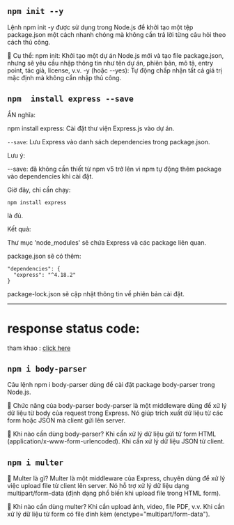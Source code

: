 ## `npm init --y`
Lệnh npm init -y được sử dụng trong Node.js để khởi tạo một tệp package.json một cách nhanh chóng mà không cần trả lời từng câu hỏi theo cách thủ công.

📌 Cụ thể:
npm init: Khởi tạo một dự án Node.js mới và tạo file package.json, nhưng sẽ yêu cầu nhập thông tin như tên dự án, phiên bản, mô tả, entry point, tác giả, license, v.v.
-y (hoặc --yes): Tự động chấp nhận tất cả giá trị mặc định mà không cần nhập thủ công.

## `npm  install express --save`


ẮN nghĩa:

npm install express: Cài đặt thư viện Express.js vào dự án.

``--save``: Lưu Express vào danh sách dependencies trong package.json.

Lưu ý:

--save: đã không cần thiết từ npm v5 trở lên vì npm tự động thêm package vào dependencies khi cài đặt.

Giờ đây, chỉ cần chạy:

`npm install express`

là đủ.

Kết quả:

Thư mục 'node_modules' sẽ chứa Express và các package liên quan.

package.json sẽ có thêm:

```
"dependencies": {
  "express": "^4.18.2"
}
```
package-lock.json sẽ cập nhật thông tin về phiên bản cài đặt.

------

# response status code: 
tham khao : [click here](https://developer.mozilla.org/en-US/docs/Web/HTTP/Status)

## `npm i body-parser`
Câu lệnh npm i body-parser dùng để cài đặt package body-parser trong Node.js.

📌 Chức năng của body-parser
  body-parser là một middleware dùng để xử lý dữ liệu từ body của request trong Express. Nó giúp trích xuất dữ liệu từ các form             hoặc     JSON mà client gửi lên server.

📌 Khi nào cần dùng body-parser?
  Khi cần xử lý dữ liệu gửi từ form HTML (application/x-www-form-urlencoded).
    Khi cần xử lý dữ liệu JSON từ client.
## `npm i multer`
📌 Multer là gì?
Multer là một middleware của Express, chuyên dùng để xử lý việc upload file từ client lên server. Nó hỗ trợ xử lý dữ liệu dạng multipart/form-data (định dạng phổ biến khi upload file trong HTML form).

📌 Khi nào cần dùng multer?
Khi cần upload ảnh, video, file PDF, v.v.
Khi cần xử lý dữ liệu từ form có file đính kèm (enctype="multipart/form-data").
